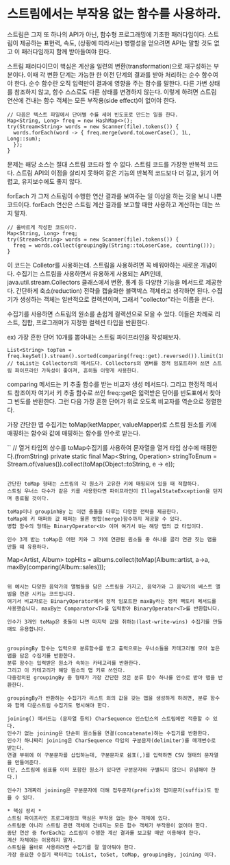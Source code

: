 <h1>스트림에서는 부작용 없는 함수를 사용하라.</h1>
스트림은 그저 또 하나의 API가 아닌, 함수형 프로그래밍에 기초한 패러다임이다. 스트림이 제공하는 표현력, 속도, (상황에 따라서는) 병렬성을 얻으려면 API는 말할 것도 없고 이 패러다임까지 
함께 받아들여야 한다.

스트림 패러다이므이 핵심은 계산을 일련의 변환(transformation)으로 재구성하는 부분이다.
이때 각 변환 단계는 가능한 한 이전 단계의 결과를 받아 처리하는 순수 함수여야 한다.
순수 함수란 오직 입력만이 결과에 영향을 주는 함수를 말한다.
다른 가변 상태를 참조하지 않고, 함수 스스로도 다른 상태를 변경하지 않는다.
이렇게 하려면 스트림 연산에 건내는 함수 객체는 모든 부작용(side effect)이 없어야 한다.

```
// 다음은 텍스트 파일에서 단어별 수를 세어 빈도표로 만드는 일을 한다.
Map<String, Long> freq = new HashMap<>(); 
try(Stream<String> words = new Scanner(file).tokens()) {
  words.forEach(word -> { freq.merge(word.toLowerCase(), 1L, Long::sum);
  });
}
```

문제는 해당 소스는 절대 스트림 코드라 할 수 없다. 스트림 코드를 가장한 반복적 코드다.
스트림 API의 이점을 살리지 못하여 같은 기능의 반복적 코드보다 더 길고, 읽기 어렵고, 유지보수에도 좋지 않다.

forEach 가 그저 스트림이 수행한 연산 결과를 보여주는 일 이상을 하는 것을 보니 나쁜 코드이다.
forEach 연산은 스트림 계산 결과를 보고할 때만 사용하고 계산하는 데는 쓰지 말자.

```
// 올바르게 작성한 코드이다.
Map<String, Long> freq; 
try(Stream<String> words = new Scanner(file).tokens()) {
  freq = words.collect(groupingBy(String::toLoserCase, counting()));
}
```

이 코드는 Colletor를 사용하는데. 스트림을 사용하려면 꼭 배워야하는 새로운 개념이다.
수집기는 스트림을 사용하면서 유용하게 사용되는 API인데, java.util.stream.Collectors 클래스에서 변환, 통계 등 다양한 기능을 메서드로 제공한다.
간단하게 축소(reduction) 전략을 캡슐화한 블랙박스 객체라고 생각하면 된다.
수집기가 생성하는 객체는 일반적으로 컬렉션이며, 그래서 "collector"라는 이름을 쓴다.

수집기를 사용하면 스트림의 원소를 손쉽게 컬렉션으로 모을 수 었다.
이들은 차례로 리스트, 집합, 프로그래머가 지정한 컬렉션 타입을 반환한다.

ex) 가장 흔한 단어 10개를 뽑아내는 스트림 파이프라인을 작성해보자.

```
List<String> topTen = freq.keySet().stream().sorted(comparing(freq::get).reversed()).limit(10).collect(toList());
// toList는 Collectors의 메서드다. Collectors의 멤버를 정적 임포트하여 쓰면 스트림 파이프라인 가독성이 좋아져, 흔히들 이렇게 사용한다.
```
comparing 메서드는 키 추출 함수를 받는 비교자 생성 메서드다. 그리고 한정적 메서드 참조이자 여기서 키 추출 함수로 쓰인 freq::get은 읿력받은 단어를 빈도표에서 찾아 그 빈도를 반환한다.
그런 다음 가장 흔한 단어가 위로 오도록 비교자를 역순으로 정렬한다. 


가장 간단한 맵 수집기는 toMap(ketMapper, valueMapper)로 스트림 원소를 키에 매핑하는 함수와 값에 매핑하는 함수를 인수로 받는다.

``
// 열거 타입의 상수를 toMap수집기를 사용하여 문자열을 열거 타입 상수에 매핑한다.(fromString)
private static final Map<String, Operation> stringToEnum = Stream.of(values()).collect(toMap(Object::toString, e -> e));
```

간단한 toMap 형태는 스트림의 각 원소가 고유한 키에 매핑되어 있을 때 적합하다.
스트림 우너소 다수가 같은 키를 사용한다면 파이프라인이 IllegalStateException을 던지며 종료될 것이다.

toMap이나 groupinhBy 는 이런 충돌을 다루는 다양한 전략을 제공한다.
toMap에 키 매퍼와 값 매퍼는 물론 병합(merge)함수까지 제공할 수 있다. 
병합 함수의 형태는 BinaryOperator<U> 이며 여기서 U는 해당 맵의 값 타입이다.

인수 3개 받는 toMap은 어떤 키와 그 키에 연관된 원소들 중 하나를 골라 연관 짓는 맵을 만들 떄 유용하다.

```
Map<Artist, Album> topHits = albums.collect(toMap(Album::artist, a->a, maxBy(comparing(Album::sales)));
```

위 예시는 다양한 음악가의 앨범들을 담은 스트림을 가지고, 음악가와 그 음악가의 베스트 앨범을 연관 시키는 코드입니다. 
여기서 비교자로는 BinaryOperator에서 정적 임포트한 maxBy라는 정적 팩토리 메서드를 사용했습니다. maxBy는 Comparator<T>를 입력받아 BinaryOperator<T>를 반환합니다.

인수가 3개인 toMap은 충돌이 나면 마지막 값을 취하는(last-write-wins) 수집기를 만들 때도 유용합니다.


groupingBy 함수는 입력으로 분류함수를 받고 출력으로는 우너소들을 카테고리별 모아 놓은 맵을 담은 수집기를 반환한다.
분류 함수는 입력받은 원소가 속하는 카테고리를 반환한다.
그리고 이 카테고리가 해당 원소의 맵 키로 쓰인다.
다중정의된 groupingBy 중 형태가 가장 간단한 것은 분류 함수 하나를 인수로 받아 맵을 반환한다.

groupingBy가 반환하는 수집기가 리스트 외의 값을 갖는 맵을 생성하게 하려면, 분류 함수와 함께 다운스트림 수집기도 명시해야 한다.

joining() 메서드는 (문자열 등의) CharSequence 인스턴스의 스트림에만 적용할 수 있다.
인수가 없는 joining은 단순히 원소들을 연결(concatenate)하는 수집기를 반환한다.
인수가 하나짜리 joining은 CharSequence 타입의 구분문자(delimiter)를 매개변수로 받는다.
연결 부위에 이 구분문자를 삽입하는데, 구분문자로 쉼표(,)를 입력하면 CSV 형태의 문자열을 만들어준다.
(단, 스트림에 쉼표를 이미 포함한 원소가 있다면 구분문자와 구별되지 않으니 유념해야 한다.)

인수가 3개짜리 joining은 구분문자에 더해 접두문자(prefix)와 접미문자(suffix)도 받을 수 있다.

* 핵심 정리 *
스트림 파이프라인 프로그래밍의 핵심은 부작용 없는 함수 객체에 있다.
스트림뿐 아니라 스트림 관련 객체에 건네지는 모든 함수 객체가 부작용이 없어야 한다.
종단 연산 중 forEach는 스트림이 수행한 계산 결과를 보고할 때만 이용해야 한다.
계산 자체에는 이용하지 말자.
스트림을 올바로 사용하려면 수집기를 잘 알아둬야 한다.
가장 중요한 수집기 팩터리는 toList, toSet, toMap, groupingBy, joining 이다.
